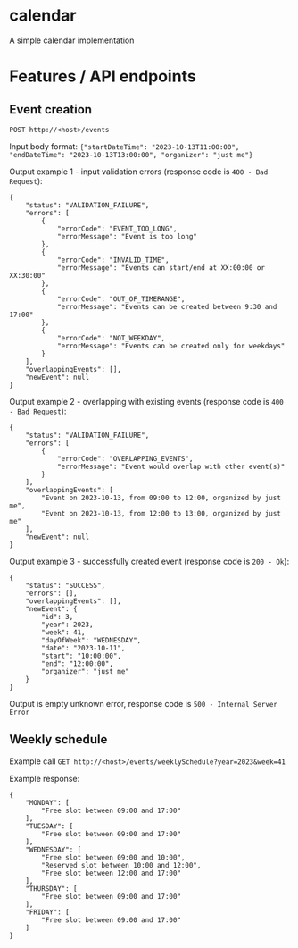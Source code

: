 # calendar
A simple calendar implementation

# Features / API endpoints

## Event creation

`POST http://<host>/events`

Input body format:
`{"startDateTime": "2023-10-13T11:00:00", "endDateTime": "2023-10-13T13:00:00", "organizer": "just me"}`

Output example 1 - input validation errors (response code is `400 - Bad Request`):
```
{
    "status": "VALIDATION_FAILURE",
    "errors": [
        {
            "errorCode": "EVENT_TOO_LONG",
            "errorMessage": "Event is too long"
        },
        {
            "errorCode": "INVALID_TIME",
            "errorMessage": "Events can start/end at XX:00:00 or XX:30:00"
        },
        {
            "errorCode": "OUT_OF_TIMERANGE",
            "errorMessage": "Events can be created between 9:30 and 17:00"
        },
        {
            "errorCode": "NOT_WEEKDAY",
            "errorMessage": "Events can be created only for weekdays"
        }
    ],
    "overlappingEvents": [],
    "newEvent": null
}
```

Output example 2 - overlapping with existing events (response code is `400 - Bad Request`):
```
{
    "status": "VALIDATION_FAILURE",
    "errors": [
        {
            "errorCode": "OVERLAPPING_EVENTS",
            "errorMessage": "Event would overlap with other event(s)"
        }
    ],
    "overlappingEvents": [
        "Event on 2023-10-13, from 09:00 to 12:00, organized by just me",
        "Event on 2023-10-13, from 12:00 to 13:00, organized by just me"
    ],
    "newEvent": null
}
```

Output example 3 - successfully created event (response code is `200 - Ok`):
```
{
    "status": "SUCCESS",
    "errors": [],
    "overlappingEvents": [],
    "newEvent": {
        "id": 3,
        "year": 2023,
        "week": 41,
        "dayOfWeek": "WEDNESDAY",
        "date": "2023-10-11",
        "start": "10:00:00",
        "end": "12:00:00",
        "organizer": "just me"
    }
}
```

Output is empty unknown error, response code is `500 - Internal Server Error`

## Weekly schedule

Example call
`GET http://<host>/events/weeklySchedule?year=2023&week=41`

Example response:
```
{
    "MONDAY": [
        "Free slot between 09:00 and 17:00"
    ],
    "TUESDAY": [
        "Free slot between 09:00 and 17:00"
    ],
    "WEDNESDAY": [
        "Free slot between 09:00 and 10:00",
        "Reserved slot between 10:00 and 12:00",
        "Free slot between 12:00 and 17:00"
    ],
    "THURSDAY": [
        "Free slot between 09:00 and 17:00"
    ],
    "FRIDAY": [
        "Free slot between 09:00 and 17:00"
    ]
}
```